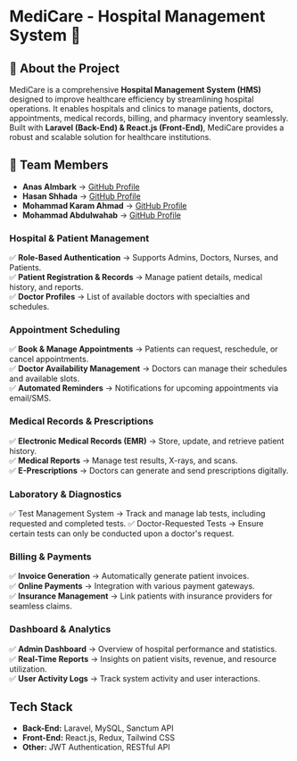 # MediCare - Hospital Management System 🏥  

## 📌 About the Project  
MediCare is a comprehensive **Hospital Management System (HMS)** designed to improve healthcare efficiency by streamlining hospital operations. It enables hospitals and clinics to manage patients, doctors, appointments, medical records, billing, and pharmacy inventory seamlessly. Built with **Laravel (Back-End) & React.js (Front-End)**, MediCare provides a robust and scalable solution for healthcare institutions.  

## 👥 Team Members  
- **Anas Almbark** → [GitHub Profile](https://github.com/Anas-Almbark)  
- **Hasan Shhada** → [GitHub Profile](https://github.com/hasan-sh1)  
- **Mohammad Karam Ahmad** → [GitHub Profile](https://github.com/karammaarouf)  
- **Mohammad Abdulwahab** → [GitHub Profile](https://github.com/mohammadabdalwhab)  

### **Hospital & Patient Management**  
✅ **Role-Based Authentication** → Supports Admins, Doctors, Nurses, and Patients.  
✅ **Patient Registration & Records** → Manage patient details, medical history, and reports.  
✅ **Doctor Profiles** → List of available doctors with specialties and schedules.  

### **Appointment Scheduling**  
✅ **Book & Manage Appointments** → Patients can request, reschedule, or cancel appointments.  
✅ **Doctor Availability Management** → Doctors can manage their schedules and available slots.  
✅ **Automated Reminders** → Notifications for upcoming appointments via email/SMS.  

### **Medical Records & Prescriptions**  
✅ **Electronic Medical Records (EMR)** → Store, update, and retrieve patient history.  
✅ **Medical Reports** → Manage test results, X-rays, and scans.  
✅ **E-Prescriptions** → Doctors can generate and send prescriptions digitally.  

### **Laboratory & Diagnostics**
✅ Test Management System → Track and manage lab tests, including requested and completed tests.
✅ Doctor-Requested Tests → Ensure certain tests can only be conducted upon a doctor's request.

### **Billing & Payments**  
✅ **Invoice Generation** → Automatically generate patient invoices.  
✅ **Online Payments** → Integration with various payment gateways.  
✅ **Insurance Management** → Link patients with insurance providers for seamless claims.  

### **Dashboard & Analytics**  
✅ **Admin Dashboard** → Overview of hospital performance and statistics.  
✅ **Real-Time Reports** → Insights on patient visits, revenue, and resource utilization.  
✅ **User Activity Logs** → Track system activity and user interactions.  

## Tech Stack  
- **Back-End:** Laravel, MySQL, Sanctum API  
- **Front-End:** React.js, Redux, Tailwind CSS  
- **Other:** JWT Authentication, RESTful API 
